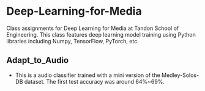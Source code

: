 # Deep-Learning-for-Media
Class assignments for Deep Learning for Media at Tandon School of Engineering. This class features deep learning model training using Python libraries including Numpy, TensorFlow, PyTorch, etc.

## Adapt_to_Audio
- This is a audio classifier trained with a mini version of the Medley-Solos-DB dataset. The first test accuracy was around 64%~69%. 
